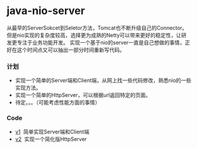 # java-nio-server  
从最早的ServerSokcet到Seletor方法，Tomcat也不断升级自己的Connector。但是nio实现的复杂度较高，选择更为成熟的Netty可以带来更好的稳定性，让研发更专注于业务功能开发。
实现一个基于nio的server一直是自己想做的事情，正好在这个时间点又可以抽出一部分时间重新写代码。  

### 计划  
* 实现一个简单的Server端和Client端，从网上找一些代码修改，熟悉nio的一些实现方法。
* 实现一个简单的HttpServer，可以根据url返回特定的页面。
* 待定。。。（可能考虑性能方面的事情）  

### Code 
* [v1](https://github.com/fengrussell/java-nio-server/tree/v1)  简单实现Server端和Client端
* [v2](https://github.com/fengrussell/java-nio-server/tree/v2)  实现一个简化版HttpServer 
